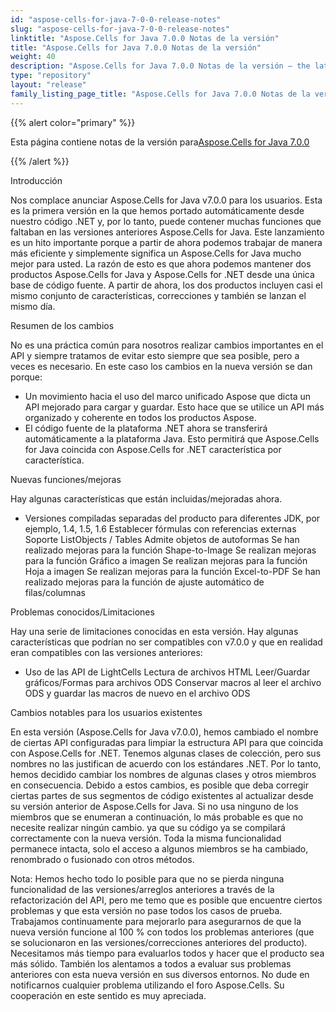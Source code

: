```yaml
---
id: "aspose-cells-for-java-7-0-0-release-notes"
slug: "aspose-cells-for-java-7-0-0-release-notes"
linktitle: "Aspose.Cells for Java 7.0.0 Notas de la versión"
title: "Aspose.Cells for Java 7.0.0 Notas de la versión"
weight: 40
description: "Aspose.Cells for Java 7.0.0 Notas de la versión – the latest updates and fixes."
type: "repository"
layout: "release"
family_listing_page_title: "Aspose.Cells for Java 7.0.0 Notas de la versión"
---
```

{{% alert color="primary" %}} 

 Esta página contiene notas de la versión para[Aspose.Cells for Java 7.0.0](https://releases.aspose.com/cells/java/new-releases/aspose.cells-for-java-7.0.0/)

{{% /alert %}} 

 Introducción

Nos complace anunciar Aspose.Cells for Java v7.0.0 para los usuarios. Esta es la primera versión en la que hemos portado automáticamente desde nuestro código .NET y, por lo tanto, puede contener muchas funciones que faltaban en las versiones anteriores Aspose.Cells for Java. Este lanzamiento es un hito importante porque a partir de ahora podemos trabajar de manera más eficiente y simplemente significa un Aspose.Cells for Java mucho mejor para usted. La razón de esto es que ahora podemos mantener dos productos Aspose.Cells for Java y Aspose.Cells for .NET desde una única base de código fuente. A partir de ahora, los dos productos incluyen casi el mismo conjunto de características, correcciones y también se lanzan el mismo día.

 Resumen de los cambios

 No es una práctica común para nosotros realizar cambios importantes en el API y siempre tratamos de evitar esto siempre que sea posible, pero a veces es necesario. En este caso los cambios en la nueva versión se dan porque:

- Un movimiento hacia el uso del marco unificado Aspose que dicta un API mejorado para cargar y guardar. Esto hace que se utilice un API más organizado y coherente en todos los productos Aspose.
- El código fuente de la plataforma .NET ahora se transferirá automáticamente a la plataforma Java. Esto permitirá que Aspose.Cells for Java coincida con Aspose.Cells for .NET característica por característica.

 Nuevas funciones/mejoras



 Hay algunas características que están incluidas/mejoradas ahora.

-  Versiones compiladas separadas del producto para diferentes JDK, por ejemplo, 1.4, 1.5, 1.6
 Establecer fórmulas con referencias externas
 Soporte ListObjects / Tables
 Admite objetos de autoformas
 Se han realizado mejoras para la función Shape-to-Image
 Se realizan mejoras para la función Gráfico a imagen
 Se realizan mejoras para la función Hoja a imagen
 Se realizan mejoras para la función Excel-to-PDF
 Se han realizado mejoras para la función de ajuste automático de filas/columnas

Problemas conocidos/Limitaciones



 Hay una serie de limitaciones conocidas en esta versión. Hay algunas características que podrían no ser compatibles con v7.0.0 y que en realidad eran compatibles con las versiones anteriores:

- Uso de las API de LightCells
 Lectura de archivos HTML
 Leer/Guardar gráficos/Formas para archivos ODS
 Conservar macros al leer el archivo ODS y guardar las macros de nuevo en el archivo ODS



 Cambios notables para los usuarios existentes



En esta versión (Aspose.Cells for Java v7.0.0), hemos cambiado el nombre de ciertas API configuradas para limpiar la estructura API para que coincida con Aspose.Cells for .NET. Tenemos algunas clases de colección, pero sus nombres no las justifican de acuerdo con los estándares .NET. Por lo tanto, hemos decidido cambiar los nombres de algunas clases y otros miembros en consecuencia. Debido a estos cambios, es posible que deba corregir ciertas partes de sus segmentos de código existentes al actualizar desde su versión anterior de Aspose.Cells for Java. Si no usa ninguno de los miembros que se enumeran a continuación, lo más probable es que no necesite realizar ningún cambio. ya que su código ya se compilará correctamente con la nueva versión. Toda la misma funcionalidad permanece intacta, solo el acceso a algunos miembros se ha cambiado, renombrado o fusionado con otros métodos.

Nota: Hemos hecho todo lo posible para que no se pierda ninguna funcionalidad de las versiones/arreglos anteriores a través de la refactorización del API, pero me temo que es posible que encuentre ciertos problemas y que esta versión no pase todos los casos de prueba. Trabajamos continuamente para mejorarlo para asegurarnos de que la nueva versión funcione al 100 % con todos los problemas anteriores (que se solucionaron en las versiones/correcciones anteriores del producto). Necesitamos más tiempo para evaluarlos todos y hacer que el producto sea más sólido. También los alentamos a todos a evaluar sus problemas anteriores con esta nueva versión en sus diversos entornos. No dude en notificarnos cualquier problema utilizando el foro Aspose.Cells. Su cooperación en este sentido es muy apreciada.
